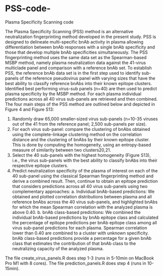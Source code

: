 # PSS-code-
Plasma Specificity Scanning code

The Plasma Specificity Scanning (PSS) method is an alternative neutralization fingerprinting method developed in the present study. PSS is designed to delineate multi-specific bnAb activity in plasma allowing differentiation between bnAb responses with a single bnAb specificity and those that develop multiple bnAb specificities simultaneously. The PSS fingerprinting method uses the same data set as the Spearman-based MSBP method, namely plasma neutralization data against the 41-virus multiclade panel and comparison with a reference bnAb set. To establish PSS, the reference bnAb data set is in the first step used to identify sub-panels of the reference pseudovirus panel with varying sizes that have the best ability to classify reference bnAbs into their known epitope clusters. Identified best performing virus-sub panels (n=40) are then used to predict plasma specificity by the MSBP method. For each plasma individual predictions across all 40 virus sub-panels are retrieved and then combined.
The four main steps of the PSS method are outlined below and depicted in Figure 4 and Figure S13:
1.	Randomly draw 65,000 smaller-sized virus sub-panels (n=10-35 viruses out of the 41 from the reference panel; 2,500 sub-panels per size). 
2.	For each virus sub-panel: compare the clustering of bnAbs obtained using the complete-linkage clustering method on the correlation distance and the clustering of bnAbs by their known epitope cluster. This is done by computing the homogeneity, using an entropy-based measure of similarity between two clusters20,21. 
3.	Select the 40 sub-panels with the highest homogeneity (Figure S13), i.e., the virus sub-panels with the best ability to classify bnAbs into their respective epitope clusters. 
4.	Predict neutralization specificity of the plasma of interest on each of the 40 sub-panel using the classical Spearman fingerprinting method and derive a combined result. Then, continue to obtain an epitope prediction that considers predictions across all 40 virus sub-panels using two complementary approaches:
a.	Individual bnAb-based predictions: We obtained and plotted correlation distributions between plasma and all reference bnAbs across the 40 virus sub-panels, and highlighted bnAbs for which the mean Spearman correlation with the analyzed plasma is above 0.40. 
b.	bnAb class-based predictions: We combined the individual bnAb-based predictions by bnAb epitope class and calculated the percentage of epitope predictions per bnAb epitope class among all virus sub-panel predictions for each plasma. Spearman correlation lower than 0.40 are combined to a cluster with unknown specificity. bnAb class-based predictions provide a percentage for a given bnAb class that estimates the contribution of that bnAb class to the neutralizing capacity of the analyzed plasma.


The file create_virus_panels.R does step 1-3 (runs in 5-10min on MacBook Pro M1 with 8 cores). The file prediction_panels.R does step 4 (runs in 10-15min). 
